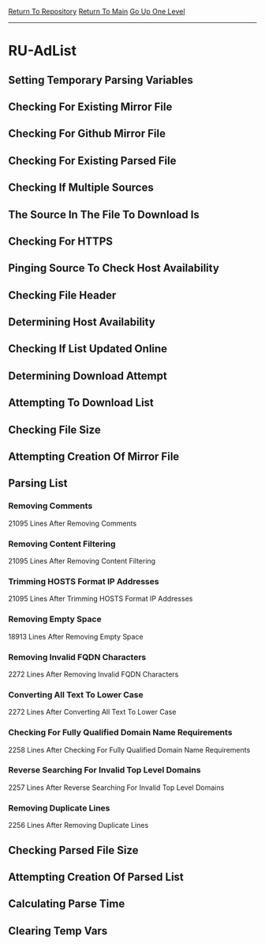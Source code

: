 [Return To Repository](https://github.com/deathbybandaid/piholeparser/)
[Return To Main](https://github.com/deathbybandaid/piholeparser/blob/master/RecentRunLogs/Mainlog.md)
[Go Up One Level](https://github.com/deathbybandaid/piholeparser/blob/master/RecentRunLogs/TopLevelScripts/30-Processing-External-Blacklists.md)
____________________________________
# RU-AdList
## Setting Temporary Parsing Variables
## Checking For Existing Mirror File
## Checking For Github Mirror File
## Checking For Existing Parsed File
## Checking If Multiple Sources
## The Source In The File To Download Is
## Checking For HTTPS
## Pinging Source To Check Host Availability
## Checking File Header
## Determining Host Availability
## Checking If List Updated Online
## Determining Download Attempt
## Attempting To Download List
## Checking File Size
## Attempting Creation Of Mirror File
## Parsing List
### Removing Comments
21095 Lines After Removing Comments
### Removing Content Filtering
21095 Lines After Removing Content Filtering
### Trimming HOSTS Format IP Addresses
21095 Lines After Trimming HOSTS Format IP Addresses
### Removing Empty Space
18913 Lines After Removing Empty Space
### Removing Invalid FQDN Characters
2272 Lines After Removing Invalid FQDN Characters
### Converting All Text To Lower Case
2272 Lines After Converting All Text To Lower Case
### Checking For Fully Qualified Domain Name Requirements
2258 Lines After Checking For Fully Qualified Domain Name Requirements
### Reverse Searching For Invalid Top Level Domains
2257 Lines After Reverse Searching For Invalid Top Level Domains
### Removing Duplicate Lines
2256 Lines After Removing Duplicate Lines
## Checking Parsed File Size
## Attempting Creation Of Parsed List
## Calculating Parse Time
## Clearing Temp Vars
